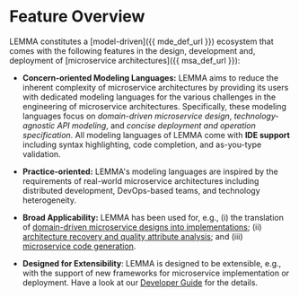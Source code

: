 # Feature Overview

LEMMA constitutes a [model-driven]({{ mde_def_url }}) ecosystem that comes with
the following features in the design, development and, deployment of
[microservice architectures]({{ msa_def_url }}):

- **Concern-oriented Modeling Languages:** LEMMA aims to reduce the inherent
complexity of microservice architectures by providing its users with dedicated
modeling languages for the various challenges in the engineering of microservice
architectures. Specifically, these modeling languages focus on
*domain-driven microservice design*, *technology-agnostic API modeling*, and
*concise deployment and operation specification*.
  All modeling languages of LEMMA come with **IDE support** including syntax
highlighting, code completion, and as-you-type validation.

- **Practice-oriented:** LEMMA's modeling languages are inspired by the
requirements of real-world microservice architectures including distributed
development, DevOps-based teams, and technology heterogeneity.

- **Broad Applicability:** LEMMA has been used for, e.g., (i) the translation of
[domain-driven microservice designs into implementations](https://ieeexplore.ieee.org/document/9226287);
(ii) [architecture recovery and quality attribute analysis](https://link.springer.com/chapter/10.1007/978-3-030-49418-6_21);
and (iii) [microservice code generation](https://link.springer.com/chapter/10.1007/978-3-030-31646-4_7).

- **Designed for Extensibility**: LEMMA is designed to be extensible, e.g., with
the support of new frameworks for microservice implementation or deployment.
Have a look at our [Developer Guide](../developer-guide/index.md) for the details.
